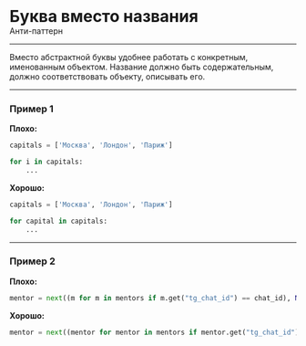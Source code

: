 
<div class="sticky-header">
  <div>
    <h1 style="margin: 0;">Буква вместо названия</h1>
    <p style="margin: 0;">Анти-паттерн</p>
  </div>
</div>

***

Вместо абстрактной буквы удобнее работать с конкретным, именованным объектом.
Название должно быть содержательным, должно соответствовать объекту, описывать его.

***

### Пример 1

**Плохо:**
```python
capitals = ['Москва', 'Лондон', 'Париж']

for i in capitals:
    ...
```
**Хорошо:**
```python
capitals = ['Москва', 'Лондон', 'Париж']

for capital in capitals:
    ...
```
***

### Пример 2

**Плохо:**
```python
mentor = next((m for m in mentors if m.get("tg_chat_id") == chat_id), None)
```
**Хорошо:**
```python
mentor = next((mentor for mentor in mentors if mentor.get("tg_chat_id") == chat_id), None)
```

